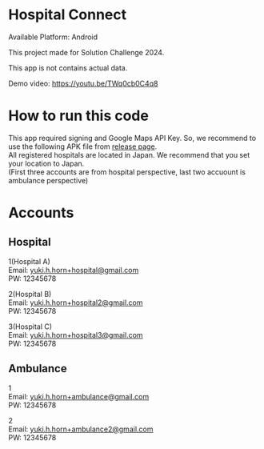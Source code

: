 # Hospital Connect

Available Platform: Android

This project made for Solution Challenge 2024.

This app is not contains actual data.

Demo video: https://youtu.be/TWq0cb0C4q8

# How to run this code
This app required signing and Google Maps API Key. 
So, we recommend to use the following APK file from [release page](https://github.com/Yu-HaruWolf/hospital-connect/releases).<br>
All registered hospitals are located in Japan. We recommend that you set your location to Japan.<br>
(First three accounts are from hospital perspective, last two accuount is ambulance perspective)

# Accounts
## Hospital
1(Hospital A)<br>
Email: yuki.h.horn+hospital@gmail.com<br>
PW: 12345678

2(Hospital B)<br>
Email: yuki.h.horn+hospital2@gmail.com<br>
PW: 12345678

3(Hospital C)<br>
Email: yuki.h.horn+hospital3@gmail.com<br>
PW: 12345678

## Ambulance
1<br>
Email: yuki.h.horn+ambulance@gmail.com<br>
PW: 12345678

2<br>
Email: yuki.h.horn+ambulance2@gmail.com<br>
PW: 12345678
